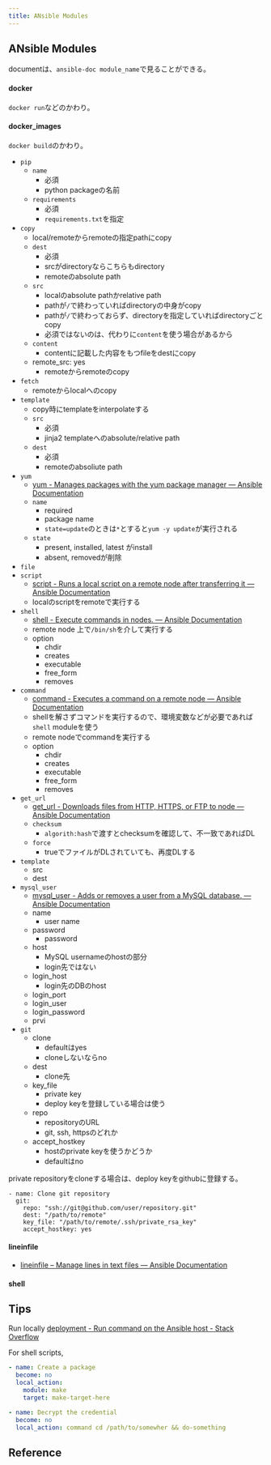 ```yaml
---
title: ANsible Modules
---
```


## ANsible Modules
documentは、`ansible-doc module_name`で見ることができる。

#### docker
`docker run`などのかわり。

#### docker_images
`docker build`のかわり。


* `pip`
    * `name`
        * 必須
        * python packageの名前
    * `requirements`
        * 必須
        * `requirements.txt`を指定
* `copy`
    * local/remoteからremoteの指定pathにcopy
    * `dest`
        * 必須
        * srcがdirectoryならこちらもdirectory
        * remoteのabsolute path
    * `src`
        * localのabsolute pathかrelative path
        * pathが`/`で終わっていればdirectoryの中身がcopy
        * pathが`/`で終わっておらず、directoryを指定していればdirectoryごとcopy
        * 必須ではないのは、代わりに`content`を使う場合があるから
    * `content`
        * contentに記載した内容をもつfileをdestにcopy
    * remote_src: yes
        * remoteからremoteのcopy
* `fetch`
    * remoteからlocalへのcopy
* `template`
    * copy時にtemplateをinterpolateする
    * `src`
        * 必須
        * jinja2 templateへのabsolute/relative path
    * `dest`
        * 必須
        * remoteのabsoliute path
* `yum`
    * [yum - Manages packages with the yum package manager — Ansible Documentation](http://docs.ansible.com/ansible/latest/yum_module.html)
    * `name`
        * required
        * package name
        * `state=update`のときは`*`とすると`yum -y update`が実行される
    * `state`
        * present, installed, latest がinstall
        * absent, removedが削除
* `file`
* `script`
    * [script - Runs a local script on a remote node after transferring it — Ansible Documentation](http://docs.ansible.com/ansible/latest/script_module.html)
    * localのscriptをremoteで実行する
* `shell`
    * [shell - Execute commands in nodes. — Ansible Documentation](http://docs.ansible.com/ansible/latest/shell_module.html#shell)
    * remote node 上で`/bin/sh`を介して実行する
    * option
        * chdir
        * creates
        * executable
        * free_form
        * removes
* `command`
    * [command - Executes a command on a remote node — Ansible Documentation](http://docs.ansible.com/ansible/latest/command_module.html)
    * shellを解さずコマンドを実行するので、環境変数などが必要であれば`shell`  moduleを使う
    * remote nodeでcommandを実行する
    * option
        * chdir
        * creates
        * executable
        * free_form
        * removes
* `get_url`
    * [get_url - Downloads files from HTTP, HTTPS, or FTP to node — Ansible Documentation](http://docs.ansible.com/ansible/latest/get_url_module.html)
    * `checksum`
        * `algorith:hash`で渡すとchecksumを確認して、不一致であればDL
    * `force`
        * trueでファイルがDLされていても、再度DLする
* `template`
    * src
    * dest
* `mysql_user`
    * [mysql_user - Adds or removes a user from a MySQL database. — Ansible Documentation](http://docs.ansible.com/ansible/latest/mysql_user_module.html)
    * name
        * user name
    * password
        * password
    * host
        * MySQL usernameのhostの部分
        * login先ではない
    * login_host
        * login先のDBのhost
    * login_port
    * login_user
    * login_password
    * prvi
* `git`
    * clone
        * defaultはyes
        * cloneしないならno
    * dest
        * clone先
    * key_file
        * private key
        * deploy keyを登録している場合は使う
    * repo
        * repositoryのURL
        * git, ssh, httpsのどれか
    * accept_hostkey
        * hostのprivate keyを使うかどうか
        * defaultはno

private repositoryをcloneする場合は、deploy keyをgithubに登録する。

```
- name: Clone git repository
  git:
    repo: "ssh://git@github.com/user/repository.git"
    dest: "/path/to/remote"
    key_file: "/path/to/remote/.ssh/private_rsa_key"
    accept_hostkey: yes
```

#### lineinfile
- [lineinfile – Manage lines in text files — Ansible Documentation](https://docs.ansible.com/ansible/latest/modules/lineinfile_module.html)


#### shell

## Tips
Run locally
[deployment \- Run command on the Ansible host \- Stack Overflow](https://stackoverflow.com/questions/18900236/run-command-on-the-ansible-host)

For shell scripts,

```yaml
- name: Create a package
  become: no
  local_action:
    module: make
    target: make-target-here
```

```yaml
- name: Decrypt the credential
  become: no
  local_action: command cd /path/to/somewher && do-something
```


## Reference

